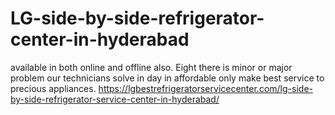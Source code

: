 # LG-side-by-side-refrigerator-center-in-hyderabad
available in both online and offline also. Eight there is minor or major problem our technicians solve in day in affordable only make best service to precious appliances.  https://lgbestrefrigeratorservicecenter.com/lg-side-by-side-refrigerator-service-center-in-hyderabad/
